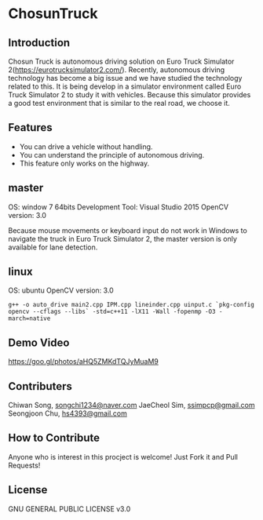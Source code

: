# ChosunTruck

## Introduction
Chosun Truck is autonomous driving solution on Euro Truck Simulator 2(https://eurotrucksimulator2.com/).
Recently, autonomous driving technology has become a big issue and we have studied the technology related to this.
It is being develop in a simulator environment called Euro Truck Simulator 2 to study it with vehicles.
Because this simulator provides a good test environment that is similar to the real road, we choose it.

## Features
* You can drive a vehicle without handling.
* You can understand the principle of autonomous driving.
* This feature only works on the highway.

## master
OS: window 7 64bits
Development Tool: Visual Studio 2015
OpenCV version: 3.0

Because mouse movements or keyboard input do not work in Windows to navigate the truck in Euro Truck Simulator 2, the master version is only available for lane detection.

## linux
OS: ubuntu
OpenCV version: 3.0
```
g++ -o auto_drive main2.cpp IPM.cpp lineinder.cpp uinput.c `pkg-config opencv --cflags --libs` -std=c++11 -lX11 -Wall -fopenmp -O3 -march=native
```

## Demo Video
https://goo.gl/photos/aHQ5ZMKdTQJyMuaM9

## Contributers
Chiwan Song, songchi1234@naver.com
JaeCheol Sim, ssimpcp@gmail.com
Seongjoon Chu, hs4393@gmail.com

## How to Contribute
Anyone who is interest in this procject is welcome! Just Fork it and Pull Requests!

## License
GNU GENERAL PUBLIC LICENSE v3.0
